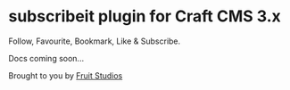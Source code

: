 # subscribeit plugin for Craft CMS 3.x

Follow, Favourite, Bookmark, Like & Subscribe.

Docs coming soon...

Brought to you by [Fruit Studios](https://fruitstudios.co.uk)
